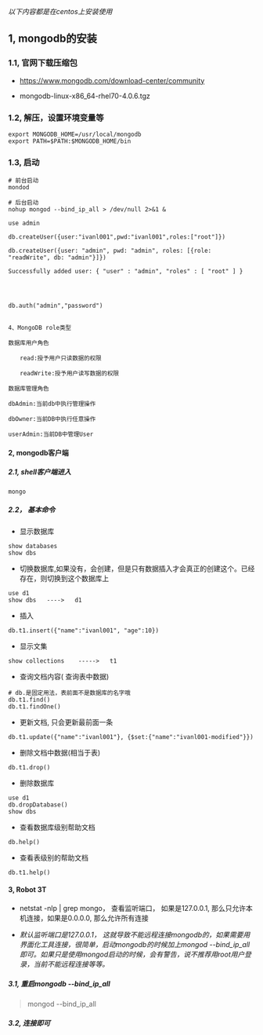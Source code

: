*以下内容都是在centos上安装使用*

## 1, mongodb的安装

### 1.1, 官网下载压缩包

* https://www.mongodb.com/download-center/community

* mongodb-linux-x86_64-rhel70-4.0.6.tgz



### 1.2,  解压，设置环境变量等

```shell
export MONGODB_HOME=/usr/local/mongodb
export PATH=$PATH:$MONGODB_HOME/bin
```



### 1.3, 启动

```shell
# 前台启动
mondod

# 后台启动
nohup mongod --bind_ip_all > /dev/null 2>&1 &
```





```shell
use admin

db.createUser({user:"ivanl001",pwd:"ivanl001",roles:["root"]}) 

db.createUser({user: "admin", pwd: "admin", roles: [{role: "readWrite", db: "admin"}]})

Successfully added user: { "user" : "admin", "roles" : [ "root" ] }




db.auth("admin","password")


4、MongoDB role类型

数据库用户角色

　　read:授予用户只读数据的权限

　　readWrite:授予用户读写数据的权限

数据库管理角色

dbAdmin:当前db中执行管理操作

dbOwner:当前DB中执行任意操作

userAdmin:当前DB中管理User
```





#### 2, mongodb客户端

##### 2.1, shell客户端进入

```shell
mongo
```



##### 2.2， 基本命令

* 显示数据库


```shell
show databases
show dbs
```



* 切换数据库,如果没有，会创建，但是只有数据插入才会真正的创建这个。已经存在，则切换到这个数据库上


```shell
use d1
show dbs   ---->   d1
```



* 插入


```shell
db.t1.insert({"name":"ivanl001", "age":10})
```



* 显示文集


```shell
show collections    ----->   t1
```



* 查询文档内容( 查询表中数据)


```shell
# db.是固定用法，表前面不是数据库的名字哦
db.t1.find()
db.t1.findOne()
```



* 更新文档, 只会更新最前面一条

```shell
db.t1.update({"name":"ivanl001"}, {$set:{"name":"ivanl001-modified"}})	
```





* 删除文档中数据(相当于表)


```shell
db.t1.drop()
```





* 删除数据库


```shell
use d1
db.dropDatabase()
show dbs
```





* 查看数据库级别帮助文档


```shell
db.help()
```





* 查看表级别的帮助文档


```shell
db.t1.help()
```





#### 3, Robot 3T

* netstat -nlp | grep mongo， 查看监听端口， 如果是127.0.0.1, 那么只允许本机连接，如果是0.0.0.0, 那么允许所有连接

* *默认监听端口是127.0.0.1， 这就导致不能远程连接mongodb的，如果需要用界面化工具连接，很简单，启动mongodb的时候加上mongod --bind_ip_all即可。如果只是使用mongod启动的时候，会有警告，说不推荐用root用户登录，当前不能远程连接等等。*

##### 3.1, 重启mongodb --bind_ip_all

> mongod --bind_ip_all

##### 3.2, 连接即可









